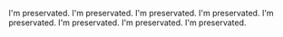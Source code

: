 I'm preservated. I'm preservated. I'm preservated. I'm preservated. I'm preservated. I'm preservated. I'm preservated.
I'm preservated.
